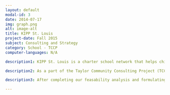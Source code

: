 ```yaml
---
layout: default
modal-id: 3
date: 2014-07-17
img: graph.png
alt: image-alt
title: KIPP St. Louis
project-date: Fall 2015
subject: Consulting and Strategy
category: School - TCCP
computer-languages: N/A

description1: KIPP St. Louis is a charter school network that helps children from low-income households surpass socioeconomic hurdles and attend college. As of Fall 2015, they provide an extended day, extended year educational program that serves grades K-8.

description2: As a part of the Taylor Community Consulting Project (TCCP), our team developed a feasibility study to determine the likelihood of KIPP St. Louis opening and operating a high performing college-preparatory high school. The study’s contents include: an executive summary, a competitive landscape analysis, a SWOT analysis, administrator and student interviews, and an opening plan.

description3: After completing our feasability analysis and formulating a recommendation, we presented our findings to KIPP St. Louis’ board of directors as well as various community members and other interested parties.

---
```


